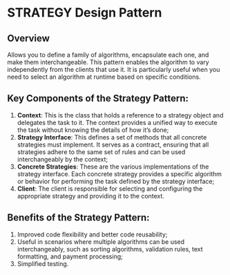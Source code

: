 # STRATEGY Design Pattern

## Overview
Allows you to define a family of algorithms, encapsulate each one, and make them interchangeable. This pattern enables the algorithm to vary independently from the clients that use it. It is particularly useful when you need to select an algorithm at runtime based on specific conditions.

## Key Components of the Strategy Pattern:
1. **Context**: This is the class that holds a reference to a strategy object and delegates the task to it. The context provides a unified way to execute the task without knowing the details of how it’s done;
2. **Strategy Interface**: This defines a set of methods that all concrete strategies must implement. It serves as a contract, ensuring that all strategies adhere to the same set of rules and can be used interchangeably by the context;
3. **Concrete Strategies**: These are the various implementations of the strategy interface. Each concrete strategy provides a specific algorithm or behavior for performing the task defined by the strategy interface;
4. **Client**: The client is responsible for selecting and configuring the appropriate strategy and providing it to the context.

## Benefits of the Strategy Pattern:
1. Improved code flexibility and better code reusability;
2. Useful in scenarios where multiple algorithms can be used interchangeably, such as sorting algorithms, validation rules, text formatting, and payment processing;
3. Simplified testing.